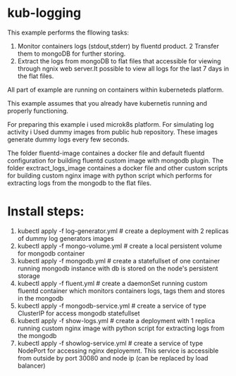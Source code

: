 # kub-logging

This example performs the fllowing tasks:

1. Monitor containers logs (stdout,stderr) by fluentd product.
2 Transfer them to mongoDB for further storing.
3. Extract the logs from mongoDB to flat files that accessible for viewing through ngnix web server.It possible to view all logs for the last 7 days in the flat files.


All part of example are running on containers within kuberneteds platform.

This example assumes that you already have kubernetis running and properly functioning.

For preparing this example i used microk8s platform.
For simulating log activity i Used dummy images from public hub repository. These images generate dummy logs every few seconds.

The folder fluentd-image containes a docker file and default fluentd configuration for building fluentd custom image with mongodb plugin.
The folder exctract_logs_image containes a docker file and other custom scripts for building custom nginx image with python script which performs for extracting logs from the mongodb to the flat files.

# Install steps:

1. kubectl apply -f log-generator.yml # create  a deployment with 2 replicas of dummy log generators images
2. kubectl apply -f mongo-volume.yml # create a local persistent volume for mongodb container
3. kubectl apply -f mongodb.yml # create a statefullset of one container running mongodb instance  with db is stored on the node's persistent storage
4. kubectl apply -f fluent.yml # create a daemonSet  running custom fluentd container   which monitors containers logs, tags them and stores in the mongodb
5. kubectl apply -f mongodb-service.yml # create a service of type ClusterIP for access mongodb statefullset
6. kubectl apply -f show-logs.yml  # create a deployment with 1 replica running custom nginx image with python script for extracting logs from the mongodb
7. kubectl apply -f showlog-service.yml  # create a service of type NodePort for accessing nginx deployemnt. This service is accessible from outside by port 30080 and node ip (can be replaced by load balancer)



